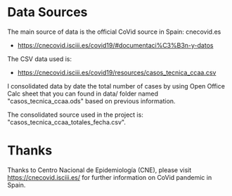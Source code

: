 # Data Sources 
The main source of data is the official CoVid source in Spain: cnecovid.es

* https://cnecovid.isciii.es/covid19/#documentaci%C3%B3n-y-datos

The CSV data used is:
* https://cnecovid.isciii.es/covid19/resources/casos_tecnica_ccaa.csv

I consolidated data by date the total number of cases by using Open
Office Calc sheet that you can found in data/ folder named
"casos_tecnica_ccaa.ods" based on previous information.

The consolidated source used in the project is:
"casos_tecnica_ccaa_totales_fecha.csv".

# Thanks

Thanks to Centro Nacional de Epidemiología (CNE), please visit
https://cnecovid.isciii.es/ for further information on CoVid pandemic
in Spain.

